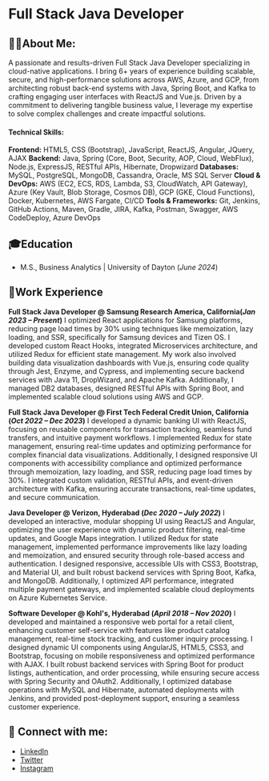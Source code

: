 
# Full Stack Java Developer

## 👨‍💻About Me: 
A passionate and results-driven Full Stack Java Developer specializing in cloud-native applications. I bring 6+ years of experience building scalable, secure, and high-performance solutions across AWS, Azure, and GCP, from architecting robust back-end systems with Java, Spring Boot, and Kafka to crafting engaging user interfaces with ReactJS and Vue.js. Driven by a commitment to delivering tangible business value, I leverage my expertise to solve complex challenges and create impactful solutions.

#### Technical Skills: 
**Frontend:** HTML5, CSS (Bootstrap), JavaScript, ReactJS, Angular, JQuery, AJAX
**Backend:** Java, Spring (Core, Boot, Security, AOP, Cloud, WebFlux), Node.js, ExpressJS, RESTful APIs, Hibernate, Dropwizard
**Databases:** MySQL, PostgreSQL, MongoDB, Cassandra, Oracle, MS SQL Server
**Cloud & DevOps:** AWS (EC2, ECS, RDS, Lambda, S3, CloudWatch, API Gateway), Azure (Key Vault, Blob Storage, Cosmos DB), GCP (GKE, Cloud Functions), Docker, Kubernetes, AWS Fargate, CI/CD
**Tools & Frameworks:** Git, Jenkins, GitHub Actions, Maven, Gradle, JIRA, Kafka, Postman, Swagger, AWS CodeDeploy, Azure DevOps

## 🎓Education
- M.S., Business Analytics | University of Dayton (_June 2024_)


## 💼Work Experience
**Full Stack Java Developer @ Samsung Research America, California(_Jan 2023 – Present_)**
I optimized React applications for Samsung platforms, reducing page load times by 30% using techniques like memoization, lazy loading, and SSR, specifically for Samsung devices and Tizen OS. I developed custom React Hooks, integrated Microservices architecture, and utilized Redux for efficient state management. My work also involved building data visualization dashboards with Vue.js, ensuring code quality through Jest, Enzyme, and Cypress, and implementing secure backend services with Java 11, DropWizard, and Apache Kafka. Additionally, I managed DB2 databases, designed RESTful APIs with Spring Boot, and implemented scalable cloud solutions using AWS and GCP.

**Full Stack Java Developer @ First Tech Federal Credit Union, California (_Oct 2022 – Dec 2023_)**
I developed a dynamic banking UI with ReactJS, focusing on reusable components for transaction tracking, seamless fund transfers, and intuitive payment workflows. I implemented Redux for state management, ensuring real-time updates and optimizing performance for complex financial data visualizations. Additionally, I designed responsive UI components with accessibility compliance and optimized performance through memoization, lazy loading, and SSR, reducing page load times by 30%. I integrated custom validation, RESTful APIs, and event-driven architecture with Kafka, ensuring accurate transactions, real-time updates, and secure communication.

**Java Developer @  Verizon, Hyderabad (_Dec 2020 – July 2022_)**
I developed an interactive, modular shopping UI using ReactJS and Angular, optimizing the user experience with dynamic product filtering, real-time updates, and Google Maps integration. I utilized Redux for state management, implemented performance improvements like lazy loading and memoization, and ensured security through role-based access and authentication. I designed responsive, accessible UIs with CSS3, Bootstrap, and Material UI, and built robust backend services with Spring Boot, Kafka, and MongoDB. Additionally, I optimized API performance, integrated multiple payment gateways, and implemented scalable cloud deployments on Azure Kubernetes Service.

**Software Developer @  Kohl's, Hyderabad (_April 2018 – Nov 2020_)**
I developed and maintained a responsive web portal for a retail client, enhancing customer self-service with features like product catalog management, real-time stock tracking, and customer inquiry processing. I designed dynamic UI components using AngularJS, HTML5, CSS3, and Bootstrap, focusing on mobile responsiveness and optimized performance with AJAX. I built robust backend services with Spring Boot for product listings, authentication, and order processing, while ensuring secure access with Spring Security and OAuth2. Additionally, I optimized database operations with MySQL and Hibernate, automated deployments with Jenkins, and provided post-deployment support, ensuring a seamless customer experience.

## 🤳 Connect with me:
- [LinkedIn](https://www.linkedin.com/in/sharini-anumula-bbab43226/)
- [Twitter](https://twitter.com/sharini_anumula)
- [Instagram](https://www.instagram.com/sharini_anumula/)
